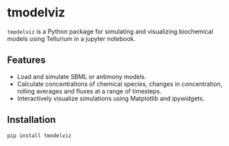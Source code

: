# tmodelviz

`tmodelviz` is a Python package for simulating and visualizing biochemical models using Tellurium in a jupyter notebook.

## Features
- Load and simulate SBML or antimony models.
- Calculate concentrations of chemical species, changes in concentration, rolling averages and fluxes at a range of timesteps.
- Interactively visualize simulations using Matplotlib and ipywidgets.

## Installation

```bash
pip install tmodelviz

